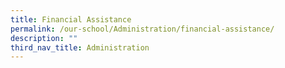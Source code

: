 ```yaml
---
title: Financial Assistance
permalink: /our-school/Administration/financial-assistance/
description: ""
third_nav_title: Administration
---
```

